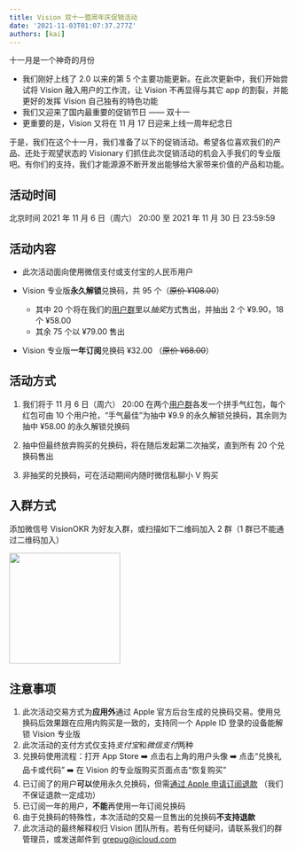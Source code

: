 ```yaml
---
title: Vision 双十一暨周年庆促销活动
date: '2021-11-03T01:07:37.277Z'
authors: [kai]
---
```


十一月是一个神奇的月份

- 我们刚好上线了 2.0 以来的第 5 个主要功能更新。在此次更新中，我们开始尝试将 Vision 融入用户的工作流，让 Vision 不再显得与其它 app 的割裂，并能更好的发挥 Vision 自己独有的特色功能
- 我们又迎来了国内最重要的促销节日 —— 双十一
- 更重要的是，Vision 又将在 11 月 17 日迎来上线一周年纪念日

于是，我们在这个十一月，我们准备了以下的促销活动。希望各位喜欢我们的产品、还处于观望状态的 Visionary 们抓住此次促销活动的机会入手我们的专业版吧。有你们的支持，我们才能源源不断开发出能够给大家带来价值的产品和功能。

## 活动时间

北京时间 2021 年 11 月 6 日（周六） 20:00 至 2021 年 11 月 30 日 23:59:59

## 活动内容

- 此次活动面向使用微信支付或支付宝的人民币用户
- Vision 专业版**永久解锁**兑换码，共 95 个（<s>原价 ¥108.00</s>）

  - 其中 20 个将在我们的[用户群](#入群方式)里以*抽奖*方式售出，并抽出 2 个 ¥9.90，18 个 ¥58.00
  - 其余 75 个以 ¥79.00 售出

- Vision 专业版**一年订阅**兑换码 ¥32.00 （<s>原价 ¥68.00</s>）

## 活动方式

1. 我们将于 11 月 6 日（周六） 20:00 在两个[用户群](#入群方式)各发一个拼手气红包，每个红包可由 10 个用户抢，“手气最佳”为抽中 ¥9.9 的永久解锁兑换码，其余则为抽中 ¥58.00 的永久解锁兑换码

2. 抽中但最终放弃购买的兑换码，将在随后发起第二次抽奖，直到所有 20 个兑换码售出

3. 非抽奖的兑换码，可在活动期间内随时微信私聊小 V 购买

## 入群方式

添加微信号 VisionOKR 为好友入群，或扫描如下二维码加入 2 群（1 群已不能通过二维码加入）

<img src="/zh/img/wechat-group.jpeg" width="200" />

## 注意事项

1. 此次活动交易方式为**应用外**通过 Apple 官方后台生成的兑换码交易。使用兑换码后效果跟在应用内购买是一致的，支持同一个 Apple ID 登录的设备能解锁 Vision 专业版
2. 此次活动的支付方式仅支持*支付宝*和*微信支付*两种
3. 兑换码使用流程：打开 App Store ➡️ 点击右上角的用户头像 ➡️ 点击“兑换礼品卡或代码” ➡️ 在 Vision 的专业版购买页面点击“恢复购买”
4. 已订阅了的用户**可以**使用永久兑换码，但需[通过 Apple 申请订阅退款](https://reportaproblem.apple.com) （我们不保证退款一定成功）
5. 已订阅一年的用户，**不能**再使用一年订阅兑换码
6. 由于兑换码的特殊性，本次活动的交易一旦售出的兑换码**不支持退款**
7. 此次活动的最终解释权归 Vision 团队所有。若有任何疑问，请联系我们的群管理员，或发送邮件到 grepug@icloud.com
